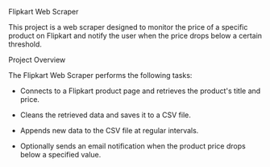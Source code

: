 Flipkart Web Scraper

This project is a web scraper designed to monitor the price of a specific product on Flipkart and notify the user when the price drops below a certain threshold.

Project Overview

The Flipkart Web Scraper performs the following tasks:

- Connects to a Flipkart product page and retrieves the product's title and price.

- Cleans the retrieved data and saves it to a CSV file.

- Appends new data to the CSV file at regular intervals.

- Optionally sends an email notification when the product price drops below a specified value.

